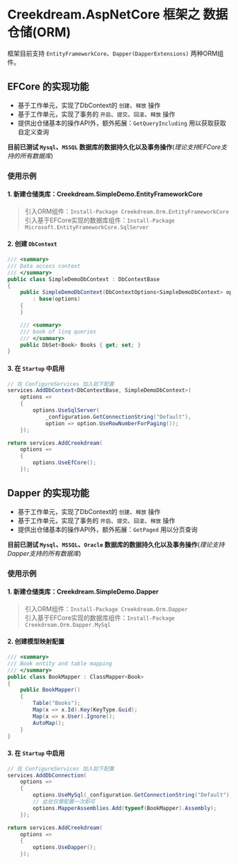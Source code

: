 # Creekdream.AspNetCore 框架之 数据仓储(ORM)

框架目前支持 `EntityFrameworkCore`、`Dapper(DapperExtensions)` 两种ORM组件。

## EFCore 的实现功能

* 基于工作单元，实现了DbContext的 `创建`、`释放` 操作
* 基于工作单元，实现了事务的 `开启`、`提交`、`回滚`、`释放` 操作
* 提供出仓储基本的操作API外，额外拓展：`GetQueryIncluding` 用以获取获取自定义查询

**目前已测试 `Mysql`、`MSSQL` 数据库的数据持久化以及事务操作**(*理论支持EFCore支持的所有数据库*)

### 使用示例

#### 1. 新建仓储类库：Creekdream.SimpleDemo.EntityFrameworkCore

>引入ORM组件：`Install-Package Creekdream.Orm.EntityFrameworkCore`  
引入基于EFCore实现的数据库组件：`Install-Package Microsoft.EntityFrameworkCore.SqlServer`

#### 2. 创建 `DbContext`

``` csharp
/// <summary>
/// Data access context
/// </summary>
public class SimpleDemoDbContext : DbContextBase
{
    public SimpleDemoDbContext(DbContextOptions<SimpleDemoDbContext> options)
        : base(options)
    {
    }

    /// <summary>
    /// book of linq queries
    /// </summary>
    public DbSet<Book> Books { get; set; }
}
```

#### 3. 在 `Startup` 中启用
``` csharp
// 在 ConfigureServices 加入如下配置
services.AddDbContext<DbContextBase, SimpleDemoDbContext>(
    options =>
    {
        options.UseSqlServer(
            _configuration.GetConnectionString("Default"),
            option => option.UseRowNumberForPaging());
    });

return services.AddCreekdream(
    options =>
    {
        options.UseEfCore();
    });
```

## Dapper 的实现功能

* 基于工作单元，实现了DbContext的 `创建`、`释放` 操作
* 基于工作单元，实现了事务的 `开启`、`提交`、`回滚`、`释放` 操作
* 提供出仓储基本的操作API外，额外拓展：`GetPaged` 用以分页查询

**目前已测试 `Mysql`、`MSSQL`、`Oracle` 数据库的数据持久化以及事务操作**(*理论支持Dapper支持的所有数据库*)

### 使用示例

#### 1. 新建仓储类库：Creekdream.SimpleDemo.Dapper

>引入ORM组件：`Install-Package Creekdream.Orm.Dapper`  
引入基于EFCore实现的数据库组件：`Install-Package Creekdream.Orm.Dapper.MySql`

#### 2. 创建模型映射配置

``` csharp
/// <summary>
/// Book entity and table mapping
/// </summary>
public class BookMapper : ClassMapper<Book>
{
    public BookMapper()
    {
        Table("Books");
        Map(x => x.Id).Key(KeyType.Guid);
        Map(x => x.User).Ignore();
        AutoMap();
    }
}
```

#### 3. 在 `Startup` 中启用
``` csharp
// 在 ConfigureServices 加入如下配置
services.AddDbConnection(
    options =>
    {
        options.UseMySql(_configuration.GetConnectionString("Default"));
        // 此处仅需配置一次即可
        options.MapperAssemblies.Add(typeof(BookMapper).Assembly);
    });

return services.AddCreekdream(
    options =>
    {
        options.UseDapper();
    });
```